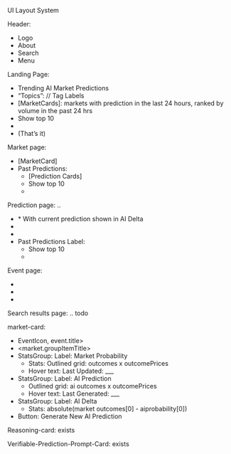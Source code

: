 UI Layout System

Header:
* Logo
* About
* Search
* Menu


Landing Page:
* Trending AI Market Predictions
* “Topics”: // Tag Labels
* [MarketCards]: markets with prediction in the last 24 hours, ranked by volume in the past 24 hrs
* Show top 10
* <click to show more>
* (That’s it)


Market page:
* [MarketCard]
* Past Predictions:
    * [Prediction Cards]
    * Show top 10
    * <click to show more>


Prediction page: ..
* <MarketCard>
    * With current prediction shown in AI Delta
* <Reasoning Card>
* <Verifiable Prediction Prompt Card>
* Past Predictions Label:
    * Show top 10
    * <click to show more>

Event page:
* <EventIcon>
* <Event name value>
* <Market cards ordered by marketoutcome0>

Search results page:
.. todo

market-card:
- EventIcon, event.title>
- <market.groupItemTitle>
- StatsGroup: Label: Market Probability
    - Stats: Outlined grid: outcomes x outcomePrices
    - Hover text: Last Updated: ___
- StatsGroup: Label: AI Prediction
    - Outlined grid: ai outcomes x outcomePrices
    - Hover text: Last Generated: ___
- StatsGroup: Label: AI Delta
    - Stats: absolute(market outcomes[0] - aiprobability[0])
- Button: Generate New AI Prediction


Reasoning-card: exists

Verifiable-Prediction-Prompt-Card: exists



